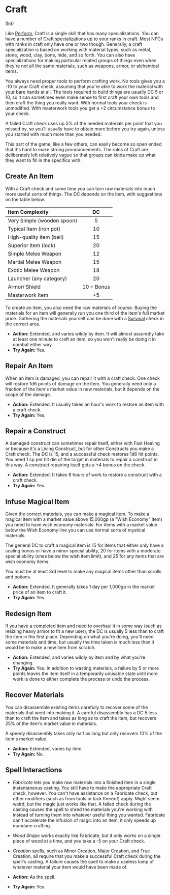 # Craft
(Int)

Like [Perform](skills/perform.md), Craft is a single skill that has many specializations. You can have a number of Craft specializations up to your ranks in craft. Most NPCs with ranks in craft only have one or two though. Generally, a craft specialization is based on working with material types, such as metal, stone, wood, clay, bone, hide, and so forth. You can also have specializations for making particular related groups of things even when they're not all the same materials, such as weapons, armor, or alchemical items.

You always need proper tools to perform crafting work. No tools gives you a -10 to your Craft check, assuming that you're able to work the material with your bare hands at all. The tools required to build things are usually DC 5 or 10, so it can sometimes even make sense to first craft your own tools and then craft the thing you really want. With normal tools your check is unmodified. With masterwork tools you get a +2 circumstance bonus to your check.

A failed Craft check uses up 5% of the needed materials per point that you missed by, so you'll usually have to obtain more before you try again, unless you started with much more than you needed.

This part of the game, like a few others, can easily become so open ended that it's hard to make strong pronouncements. The rules of Craft are deliberately left relatively vague so that groups can kinda make up what they want to fill in the specifics with.

## Create An Item

With a Craft check and some time you can turn raw materials into much more useful sorts of things. The DC depends on the item, with suggestions on the table below.

| Item Complexity | DC |
|:----------------|:--:|
| Very Simple (wooden spoon) | 5 |
| Typical Item (iron pot) | 10 |
| High-quality item (bell) | 15 |
| Superior Item (lock) | 20 |
| Simple Melee Weapon | 12 |
| Martial Melee Weapon | 15 |
| Exotic Melee Weapon | 18 |
| Launcher (any category) | 20 |
| Armor/ Shield | 10 + Bonus |
| Masterwork Item | +5 |

To create an item, you also need the raw materials of course. Buying the materials for an item will generally run you one third of the item's full market price. Gathering the materials yourself can be done with a [Survival](skills/survival.md) check in the correct area.

* __Action:__ Extended, and varies wildly by item. It will almost assuredly take at least one minute to craft an item, so you won't really be doing it in combat either way.
* __Try Again:__ Yes.

## Repair An Item

When an item is damaged, you can repair it with a craft check. One check will restore 1d6 points of damage on the item. You generally need only a fraction of the item's market value in new materials, but it depends on the scope of the damage.

* __Action:__ Extended. It usually takes an hour's work to restore an item with a craft check.
* __Try Again:__ Yes.

## Repair a Construct

A damaged construct can sometimes repair itself, either with Fast Healing or because it's a Living Construct, but for other Constructs you make a Craft check. The DC is 15, and a successful check restores 1d6 hit points. You need 1 sp per hit die of the target in materials to repair a construct in this way. A construct repairing itself gets a +4 bonus on the check.

* __Action:__ Extended. It takes 8 hours of work to restore a construct with a craft check.
* __Try Again:__ Yes.

## Infuse Magical Item

Given the correct materials, you can make a magical item. To make a magical item with a market value above 15,000gp (a "Wish Economy" item) you need to have wish economy materials. For items with a market value below the Wish Economy line you can use normal sorts of mystical materials.

The general DC to craft a magical item is 15 for items that either only have a scaling bonus or have a minor special ability, 20 for items with a moderate special ability (ones below the wish item limit), and 25 for any items that are wish economy items.

You must be at least 3rd level to make any magical items other than scrolls and potions.

* __Action:__ Extended. It generally takes 1 day per 1,000gp in the market price of an item to craft it.
* __Try Again:__ Yes.

## Redesign Item

If you have a completed item and need to overhaul it in some way (such as resizing heavy armor to fit a new user), the DC is usually 5 less than to craft the item in the first place. Depending on what you're doing, you'll need some materials and time, but usually the time taken is much less than it would be to make a new item from scratch.

* __Action:__ Extended, and varies wildly by item and by what you're changing.
* __Try Again:__ Yes. In addition to wasting materials, a failure by 5 or more points leaves the item itself in a temporarily unusable state until more work is done to either complete the process or undo the process.

## Recover Materials

You can disassemble existing items carefully to recover some of the materials that went into making it. A careful disassembly has a DC 5 less than to craft the item and takes as long as to craft the item, but recovers 25% of the item's market value in materials.

A speedy disassembly takes only half as long but only recovers 10% of the item's market value.

* __Action:__ Extended, varies by item.
* __Try Again:__ No.

## Spell Interactions

* _Fabricate_ lets you make raw materials into a finished item in a single instantaneous casting. You still have to make the appropriate Craft check, however. You can't have assistance on a Fabricate check, but other modifiers (such as from tools or lack thereof) apply. Might seem weird, but the magic just works like that. A failed check during the casting causes the spell to shred the materials you're working with instead of turning them into whatever useful thing you wanted. Fabricate can't accelerate the infusion of magic into an item, it only speeds up mundane crafting.
* _Wood Shape_ works exactly like Fabricate, but it only works on a single piece of wood at a time, and you take a -5 on your Craft check.
* _Creation_ spells, such as Minor Creation, Major Creation, and True Creation, all require that you make a successful Craft check during the spell's casting. A failure causes the spell to make a useless lump of whatever material your item would have been made of.

* __Action:__ As the spell.
* __Try Again:__ Yes.
